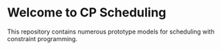 # Welcome to CP Scheduling

This repository contains numerous prototype models for scheduling with constraint programming.
